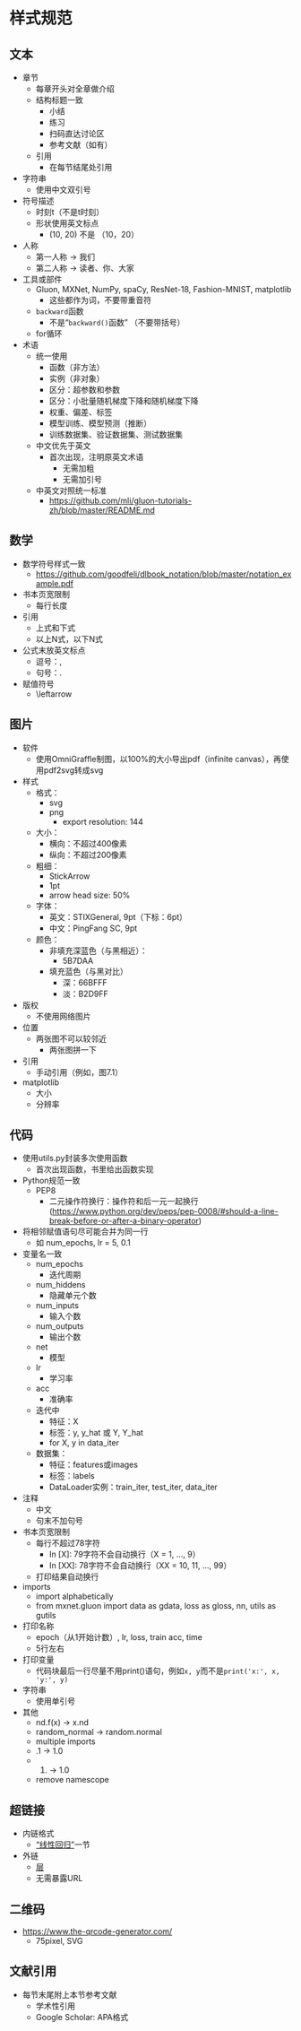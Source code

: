 # 样式规范

## 文本

* 章节
    * 每章开头对全章做介绍
    * 结构标题一致
        * 小结
        * 练习
        * 扫码直达讨论区
        * 参考文献（如有）
    * 引用
        * 在每节结尾处引用
* 字符串
    * 使用中文双引号
* 符号描述
    * 时刻t（不是t时刻）
	* 形状使用英文标点
        * (10, 20) 不是 （10，20）
* 人称
    * 第一人称 → 我们
    * 第二人称 → 读者、你、大家
* 工具或部件
    * Gluon, MXNet, NumPy, spaCy, ResNet-18, Fashion-MNIST, matplotlib
        * 这些都作为词，不要带重音符
    * `backward`函数
        * 不是“`backward()`函数” （不要带括号）
    * for循环
* 术语
    * 统一使用
        * 函数（非方法）
        * 实例（非对象）
        * 区分：超参数和参数
        * 区分：小批量随机梯度下降和随机梯度下降
        * 权重、偏差、标签
        * 模型训练、模型预测（推断）
        * 训练数据集、验证数据集、测试数据集
    * 中文优先于英文
        * 首次出现，注明原英文术语
            * 无需加粗
            * 无需加引号
    * 中英文对照统一标准
        * https://github.com/mli/gluon-tutorials-zh/blob/master/README.md

## 数学

* 数学符号样式一致
    * https://github.com/goodfeli/dlbook_notation/blob/master/notation_example.pdf
* 书本页宽限制
    * 每行长度
* 引用
    * 上式和下式
    * 以上N式，以下N式
* 公式末放英文标点
    * 逗号：,
    * 句号：.
* 赋值符号
    * \leftarrow

## 图片

* 软件
    * 使用OmniGraffle制图，以100%的大小导出pdf（infinite canvas），再使用pdf2svg转成svg
* 样式
    * 格式：
        * svg
        * png
            * export resolution: 144
    * 大小：
        * 横向：不超过400像素
        * 纵向：不超过200像素
    * 粗细：
        * StickArrow
        * 1pt
		* arrow head size: 50%
    * 字体：
        * 英文：STIXGeneral, 9pt（下标：6pt）
        * 中文：PingFang SC, 9pt
    * 颜色：
        * 非填充深蓝色（与黑相近）：
            * 5B7DAA
        * 填充蓝色（与黑对比）
            * 深：66BFFF
            * 淡：B2D9FF
* 版权
    * 不使用网络图片
* 位置
    * 两张图不可以较邻近
        * 两张图拼一下
* 引用
    * 手动引用（例如，图7.1）
* matplotlib
    * 大小
    * 分辨率

## 代码

* 使用utils.py封装多次使用函数
    * 首次出现函数，书里给出函数实现
* Python规范一致
    * PEP8
        * 二元操作符换行：操作符和后一元一起换行 (https://www.python.org/dev/peps/pep-0008/#should-a-line-break-before-or-after-a-binary-operator)
* 将相邻赋值语句尽可能合并为同一行
	* 如 num_epochs, lr = 5, 0.1
* 变量名一致
    * num_epochs
        * 迭代周期
    * num_hiddens
        * 隐藏单元个数
    * num_inputs
        * 输入个数
    * num_outputs
        * 输出个数
    * net
        * 模型
    * lr
        * 学习率
    * acc
        * 准确率
    * 迭代中
        * 特征：X
        * 标签：y, y_hat 或 Y, Y_hat
        * for X, y in data_iter
    * 数据集：
        * 特征：features或images
        * 标签：labels
        * DataLoader实例：train_iter, test_iter, data_iter
* 注释
    * 中文
    * 句末不加句号
* 书本页宽限制
    * 每行不超过78字符
        * In [X]: 79字符不会自动换行（X = 1, ..., 9）
    	* In [XX]: 78字符不会自动换行（XX = 10, 11, ..., 99）
    * 打印结果自动换行
* imports
    * import alphabetically
    * from mxnet.gluon import data as gdata, loss as gloss, nn, utils as gutils
* 打印名称
    * epoch（从1开始计数）, lr, loss, train acc, time
    * 5行左右
* 打印变量
    * 代码块最后一行尽量不用print()语句，例如`x, y`而不是`print('x:', x, 'y:', y)`
* 字符串
    * 使用单引号
* 其他
    * nd.f(x) → x.nd
    * random_normal → random.normal
    * multiple imports
    * .1 → 1.0
    * 1. → 1.0
    * remove namescope

## 超链接

* 内链格式
    * [“线性回归”](linear-reg.md)一节
* 外链
    * [层](http:bla)
    * 无需暴露URL


## 二维码

* https://www.the-qrcode-generator.com/
    * 75pixel, SVG

## 文献引用

* 每节末尾附上本节参考文献
    * 学术性引用
    * Google Scholar: APA格式

